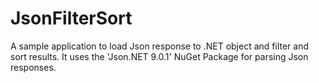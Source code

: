 # JsonFilterSort
A sample application to load Json response to .NET object and filter and sort results.
It uses the 'Json.NET 9.0.1' NuGet Package for parsing Json responses.
